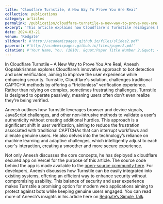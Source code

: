 ```yaml
---
title: "Cloudfare Turnstile, A New Way To Prove You Are Real"
collection: publications
category: articles
permalink: /publication/cloudfare-turnstile-a-new-way-to-prove-you-are-real
excerpt: 'This article explains how Cloudflare’s Turnstile reimagines bot detection by moving away from traditional CAPTCHAs toward a user-friendly, nearly invisible solution. Turnstile minimizes user friction by evaluating browser signals and using adaptive machine learning challenges that validate real users without disrupting their experience. Aneesh highlights how this tool, which is easy for developers to integrate, blends strong security with smooth usability, offering a more seamless way to guard against bots'
date: 2024-03-21
venue: 'Redgate'
slidesurl: #'http://academicpages.github.io/files/slides2.pdf'
paperurl: #'http://academicpages.github.io/files/paper2.pdf'
citation: #'Your Name, You. (2010). &quot;Paper Title Number 2.&quot; <i>Journal 1</i>. 1(2).'
---
```


In Cloudflare Turnstile – A New Way to Prove You Are Real, Aneesh Gopalakrishnan explores Cloudflare’s innovative approach to bot detection and user verification, aiming to improve the user experience while enhancing security. Turnstile, Cloudflare's solution, challenges traditional CAPTCHA methods by offering a “frictionless” verification experience. Rather than relying on complex, sometimes frustrating challenges, Turnstile is designed to operate passively, meaning users often don't even realize they're being verified.

Aneesh outlines how Turnstile leverages browser and device signals, JavaScript challenges, and other non-intrusive methods to validate a user's authenticity without creating additional hurdles. This approach is a significant shift in user verification, aiming to reduce the frustration associated with traditional CAPTCHAs that can interrupt workflows and alienate genuine users. He also delves into the technology’s reliance on machine learning and adaptive challenges, which intelligently adjust to each user's interaction, creating a smoother and more secure experience.

Not only Aneesh discusses the core concepts, he has deployed a cloudflare secured app on Vercel for the purpose of this article. The source code behind the app is made available to the [open-source community here](https://github.com/codehippie1/turnstile-react-nextjs). For developers, Aneesh discusses how Turnstile can be easily integrated into existing systems, offering an efficient way to enhance security without compromising usability. This balance of security and user experience makes Turnstile a promising option for modern web applications aiming to protect against bots while keeping genuine users engaged. You can read more of Aneesh’s insights in his article here on [Redgate’s Simple Talk](https://www.red-gate.com/simple-talk/development/web/cloudfare-turnstile-a-new-way-to-prove-you-are-real/).
